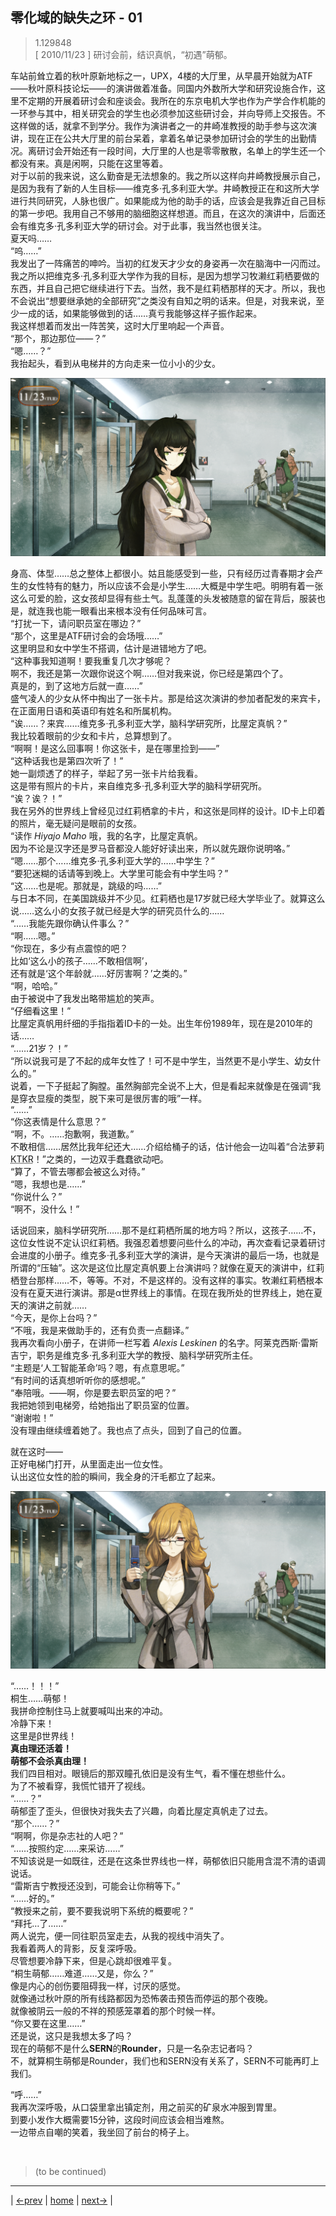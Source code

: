 ## 零化域的缺失之环 - 01
> 1.129848  
> [ 2010/11/23 ] 研讨会前，结识真帆，“初遇”萌郁。  

车站前耸立着的秋叶原新地标之一，UPX，4楼的大厅里，从早晨开始就为ATF——秋叶原科技论坛——的演讲做着准备。同国内外数所大学和研究设施合作，这里不定期的开展着研讨会和座谈会。我所在的东京电机大学也作为产学合作机能的一环参与其中，相关研究会的学生也必须参加这些研讨会，并向导师上交报告。不这样做的话，就拿不到学分。我作为演讲者之一的井崎准教授的助手参与这次演讲，现在正在公共大厅里的前台呆着，拿着名单记录参加研讨会的学生的出勤情况。离研讨会开始还有一段时间，大厅里的人也是零零散散，名单上的学生还一个都没有来。真是闲啊，只能在这里等着。  
对于以前的我来说，这么勤奋是无法想象的。我之所以这样向井崎教授展示自己，是因为我有了新的人生目标——维克多·孔多利亚大学。井崎教授正在和这所大学进行共同研究，人脉也很广。如果能成为他的助手的话，应该会是我靠近自己目标的第一步吧。我用自己不够用的脑细胞这样想道。而且，在这次的演讲中，后面还会有维克多·孔多利亚大学的研讨会。对于此事，我当然也很关注。  
夏天吗……  
“呜……”  
我发出了一阵痛苦的呻吟。当初的红发天才少女的身姿再一次在脑海中一闪而过。我之所以把维克多·孔多利亚大学作为我的目标，是因为想学习牧濑红莉栖要做的东西，并且自己把它继续进行下去。当然，我不是红莉栖那样的天才。所以，我也不会说出“想要继承她的全部研究”之类没有自知之明的话来。但是，对我来说，至少一成的话，如果能够做到的话……真亏我能够这样子振作起来。  
我这样想着而发出一阵苦笑，这时大厅里响起一个声音。  
“那个，那边那位——？”  
“嗯……？”  
我抬起头，看到从电梯井的方向走来一位小小的少女。  

![](../img/0001-1.png)

身高、体型……总之整体上都很小。姑且能感受到一些，只有经历过青春期才会产生的女性特有的魅力，所以应该不会是小学生……大概是中学生吧。明明有着一张这么可爱的脸，这女孩却显得有些土气。乱蓬蓬的头发被随意的留在背后，服装也是，就连我也能一眼看出来根本没有任何品味可言。  
“打扰一下，请问职员室在哪边？”  
“那个，这里是ATF研讨会的会场哦……”  
这里明显和女中学生不搭调，估计是进错地方了吧。  
“这种事我知道啊！要我重复几次才够呢？  
 啊不，我还是第一次跟你说这个啊……但对我来说，你已经是第四个了。  
 真是的，到了这地方后就一直……”  
盛气凌人的少女从怀中掏出了一张卡片。那是给这次演讲的参加者配发的来宾卡，在正面用日语和英语印有姓名和所属机构。  
“诶……？来宾……维克多·孔多利亚大学，脑科学研究所，比屋定真帆？”  
我比较着眼前的少女和卡片，总算想到了。  
“啊啊！是这么回事啊！你这张卡，是在哪里捡到——”  
“这种话我也是第四次听了！”  
她一副烦透了的样子，举起了另一张卡片给我看。  
这是带有照片的卡片，来自维克多·孔多利亚大学的脑科学研究所。  
“诶？诶？！”  
我在另外的世界线上曾经见过红莉栖拿的卡片，和这张是同样的设计。ID卡上印着的照片，毫无疑问是眼前的女孩。  
“读作 *Hiyajo Maho* 哦，我的名字，比屋定真帆。  
 因为不论是汉字还是罗马音都没人能好好读出来，所以就先跟你说明咯。”  
“嗯……那个……维克多·孔多利亚大学的……中学生？”  
“要犯迷糊的话请等到晚上。大学里可能会有中学生吗？”  
“这……也是呢。那就是，跳级的吗……”  
与日本不同，在美国跳级并不少见。红莉栖也是17岁就已经大学毕业了。就算这么说……这么小的女孩子就已经是大学的研究员什么的……  
“……我能先跟你确认件事么？”  
“啊……嗯。”  
“你现在，多少有点震惊的吧？  
 比如‘这么小的孩子……不敢相信啊’，  
 还有就是‘这个年龄就……好厉害啊？’之类的。”  
“啊，哈哈。”  
由于被说中了我发出略带尴尬的笑声。  
“仔细看这里！”  
比屋定真帆用纤细的手指指着ID卡的一处。出生年份1989年，现在是2010年的话……  
“……21岁？！”  
“所以说我可是了不起的成年女性了！可不是中学生，当然更不是小学生、幼女什么的。”  
说着，一下子挺起了胸膛。虽然胸部完全说不上大，但是看起来就像是在强调“我是穿衣显瘦的类型，脱下来可是很厉害的哦”一样。  
“……”  
“你这表情是什么意思？”  
“啊，不。……抱歉啊，我道歉。”  
不敢相信……居然比我年纪还大……介绍给桶子的话，估计他会一边叫着“合法萝莉<abbr title="表示事情按预想进行而兴奋激动的状态，“来啦！就是这个！（日文“kitakore”）”的缩略语">KTKR</abbr>！”之类的，一边双手蠢蠢欲动吧。  
“算了，不管去哪都会被这么对待。”  
“嗯，我想也是……”  
“你说什么？”  
“啊不，没什么！”  

话说回来，脑科学研究所……那不是红莉栖所属的地方吗？所以，这孩子……不，这位女性说不定认识红莉栖。我强忍着想要问些什么的冲动，再次查看记录着研讨会进度的小册子。维克多·孔多利亚大学的演讲，是今天演讲的最后一场，也就是所谓的“压轴”。这次是这位比屋定真帆要上台演讲吗？就像在夏天的演讲中，红莉栖登台那样……不，等等。不对，不是这样的。没有这样的事实。牧濑红莉栖根本没有在夏天进行演讲。那是α世界线上的事情。在现在我所处的世界线上，她在夏天的演讲之前就……  
“今天，是你上台吗？”  
“不哦，我是来做助手的，还有负责一点翻译。”  
我再次看向小册子，在讲师一栏写着 *Alexis Leskinen* 的名字。阿莱克西斯·雷斯吉宁，职务是维克多·孔多利亚大学的教授、脑科学研究所主任。  
“主题是‘人工智能革命’吗？嗯，有点意思呢。”  
“有时间的话真想听听你的感想呢。”  
“奉陪哦。——啊，你是要去职员室的吧？”  
我把她领到电梯旁，给她指出了职员室的位置。  
“谢谢啦！”  
没有理由继续缠着她了。我也点了点头，回到了自己的位置。  

就在这时——  
正好电梯门打开，从里面走出一位女性。  
认出这位女性的脸的瞬间，我全身的汗毛都立了起来。

![](../img/0001-2.png)

“……！！！”  
桐生……萌郁！  
我拼命控制住马上就要喊叫出来的冲动。  
冷静下来！  
这里是β世界线！  
**真由理还活着！**  
**萌郁不会杀真由理！**  
我们四目相对。眼镜后的那双瞳孔依旧是没有生气，看不懂在想些什么。  
为了不被看穿，我慌忙错开了视线。  
“……？”  
萌郁歪了歪头，但很快对我失去了兴趣，向着比屋定真帆走了过去。  
“那个……？”  
“啊啊，你是杂志社的人吧？”  
“……按照约定……来采访……”  
不知该说是一如既往，还是在这条世界线也一样，萌郁依旧只能用含混不清的语调说话。  
“雷斯吉宁教授还没到，可能会让你稍等下。”  
“……好的。”  
“教授来之前，要不要我说明下系统的概要呢？”  
“拜托…了……”  
两人说完，便一同往职员室走去，从我的视线中消失了。  
我看着两人的背影，反复深呼吸。  
尽管想要冷静下来，但是心跳却很难平复。  
“桐生萌郁……难道……又是，你么？”  
像是内心的创伤要阻碍我一样，讨厌的感觉。  
就像通过秋叶原的所有线路都因为恐怖袭击预告而停运的那个夜晚。  
就像被阴云一般的不祥的预感笼罩着的那个时候一样。  
“你又要在这里……”  
还是说，这只是我想太多了吗？  
现在的萌郁不是什么**SERN**的**Rounder**，只是一名杂志记者吗？  
不，就算桐生萌郁是Rounder，我们也和SERN没有关系了，SERN不可能再盯上我们。  

“呼……”  
我再次深呼吸，从口袋里拿出镇定剂，用之前买的矿泉水冲服到胃里。  
到要小发作大概需要15分钟，这段时间应该会相当难熬。  
一边带点自嘲的笑着，我坐回了前台的椅子上。  


<br/>

> (to be continued)
---

| [←prev](./0000) | [home](../../) | [next→](./0002) |
